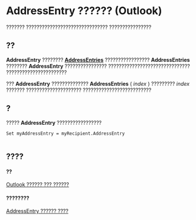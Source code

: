 
# AddressEntry ?????? (Outlook)

??????? ??????????????????????????????? ????????????????


## ??

 **AddressEntry** ???????? **[AddressEntries](db91b717-07c6-d1f2-c545-b766ee1f0c6b.md)** ????????????????? **AddressEntries** ???????? **AddressEntry** ???????????????? ??????????????????????????????? ???????????????????????

???  **AddressEntry** ?????????????? **AddressEntries** ( _index_ ) ????????? _index_ ??????? ????????????????????? ??????????????????????????


## ?

????? **AddressEntry** ?????????????????


```
Set myAddressEntry = myRecipient.AddressEntry 
 

```


## ????


#### ??


[Outlook ?????? ??? ??????](73221b13-d8d8-99b8-3394-b95dbbfd5ddc.md)
#### ????????


[AddressEntry ?????? ????](http://msdn.microsoft.com/library/74c88069-aec4-952b-556f-03873fbb488b%28Office.15%29.aspx)